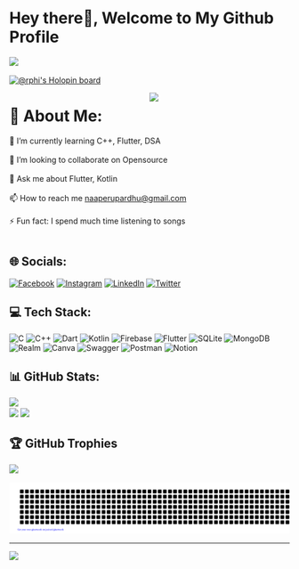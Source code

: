 # Hey there👋,  Welcome to My Github Profile

<img src="https://readme-typing-svg.herokuapp.com?font=Architects+Daughter&color=22EBF7&size=25&center=false&lines=hey!+its+Perumall;Pre-Final+Year+at+IIIT+Lucknow...;Flutter+Developer...;Data+Science+Enthusiast...;"/>

[![@rphi's Holopin board](https://holopin.io/api/user/board?user=perumallpardhiv)](https://holopin.io/@perumallpardhiv)

<img src="https://user-images.githubusercontent.com/89788120/167628634-549d2bdd-609e-4275-85af-1e1974da64ca.gif" width="50%" align="right" />

# 💫 About Me:
🌱 I’m currently learning C++, Flutter, DSA<br><br>
🔭 I’m looking to collaborate on Opensource<br><br>
💬 Ask me about Flutter, Kotlin<br><br>
📫 How to reach me naaperupardhu@gmail.com<br><br>
⚡ Fun fact: I spend much time listening to songs<br><br>

## 🌐 Socials:
[![Facebook](https://img.shields.io/badge/Facebook-%231877F2.svg?logo=Facebook&logoColor=white)](https://facebook.com/perumallpardhiv) 
[![Instagram](https://img.shields.io/badge/Instagram-%23E4405F.svg?logo=Instagram&logoColor=white)](https://instagram.com/naa_peru_pardhiv/) 
[![LinkedIn](https://img.shields.io/badge/LinkedIn-%230077B5.svg?logo=linkedin&logoColor=white)](https://linkedin.com/in/perumall-pardhiv-3159a6228/) 
[![Twitter](https://img.shields.io/badge/Twitter-%231DA1F2.svg?logo=Twitter&logoColor=white)](https://twitter.com/perumallpardhiv) 

## 💻 Tech Stack:
![C](https://img.shields.io/badge/c-%2300599C.svg?style=for-the-badge&logo=c&logoColor=white) ![C++](https://img.shields.io/badge/c++-%2300599C.svg?style=for-the-badge&logo=c%2B%2B&logoColor=white) ![Dart](https://img.shields.io/badge/dart-%230175C2.svg?style=for-the-badge&logo=dart&logoColor=white) ![Kotlin](https://img.shields.io/badge/kotlin-%230095D5.svg?style=for-the-badge&logo=kotlin&logoColor=white) ![Firebase](https://img.shields.io/badge/firebase-%23039BE5.svg?style=for-the-badge&logo=firebase) ![Flutter](https://img.shields.io/badge/Flutter-%2302569B.svg?style=for-the-badge&logo=Flutter&logoColor=white) ![SQLite](https://img.shields.io/badge/sqlite-%2307405e.svg?style=for-the-badge&logo=sqlite&logoColor=white) ![MongoDB](https://img.shields.io/badge/MongoDB-%234ea94b.svg?style=for-the-badge&logo=mongodb&logoColor=white) ![Realm](https://img.shields.io/badge/Realm-39477F?style=for-the-badge&logo=realm&logoColor=white) ![Canva](https://img.shields.io/badge/Canva-%2300C4CC.svg?style=for-the-badge&logo=Canva&logoColor=white) ![Swagger](https://img.shields.io/badge/-Swagger-%23Clojure?style=for-the-badge&logo=swagger&logoColor=white) ![Postman](https://img.shields.io/badge/Postman-FF6C37?style=for-the-badge&logo=postman&logoColor=white) ![Notion](https://img.shields.io/badge/Notion-%23000000.svg?style=for-the-badge&logo=notion&logoColor=white)

## 📊 GitHub Stats:
![](https://github-readme-streak-stats.herokuapp.com/?user=perumallpardhiv&theme=default&hide_border=true) </br>
![](https://github-readme-stats.vercel.app/api?username=perumallpardhiv&theme=default&hide_border=true&include_all_commits=false&count_private=false)
![](https://github-readme-stats.vercel.app/api/top-langs/?username=perumallpardhiv&theme=default&hide_border=true&include_all_commits=false&count_private=false&layout=compact)

## 🏆 GitHub Trophies
![](https://github-profile-trophy.vercel.app/?username=perumallpardhiv&theme=flat&no-frame=false&no-bg=false&margin-w=4)

![gitartwork](gitartwork.svg)

<!--  ## Contribution graph gets eaten by snake 🐍
![snake gif](https://github.com/perumallpardhiv/perumallpardhiv/blob/output/github-contribution-grid-snake.gif) -->


<!-- ![](./profile-3d-contrib/profile-green-animate.svg) -->

<!-- [![An image of @perumallpardhiv's Holopin badges, which is a link to view their full Holopin profile](https://holopin.me/perumallpardhiv)](https://holopin.io/@perumallpardhiv) -->

---
[![](https://visitcount.itsvg.in/api?id=perumallpardhiv&icon=6&color=1)](https://visitcount.itsvg.in)
